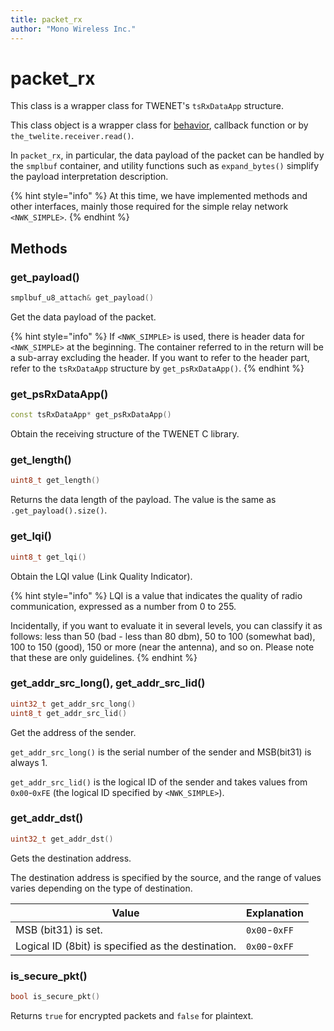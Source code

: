 ```yaml
---
title: packet_rx
author: "Mono Wireless Inc."
---
```


# packet\_rx

This class is a wrapper class for TWENET's `tsRxDataApp` structure.

This class object is a wrapper class for [behavior](../behavior/README.md), callback function or by `the_twelite.receiver.read()`.

In `packet_rx`, in particular, the data payload of the packet can be handled by the `smplbuf` container, and utility functions such as `expand_bytes()` simplify the payload interpretation description.

{% hint style="info" %}
At this time, we have implemented methods and other interfaces, mainly those required for the simple relay network `<NWK_SIMPLE>`.
{% endhint %}


## Methods

### get\_payload()

```cpp
smplbuf_u8_attach& get_payload()
```

Get the data payload of the packet.

{% hint style="info" %}
If `<NWK_SIMPLE>` is used, there is header data for `<NWK_SIMPLE>` at the beginning. The container referred to in the return will be a sub-array excluding the header. If you want to refer to the header part, refer to the `tsRxDataApp` structure by `get_psRxDataApp()`.
{% endhint %}



### get\_psRxDataApp()

```cpp
const tsRxDataApp* get_psRxDataApp() 
```

Obtain the receiving structure of the TWENET C library.



### get\_length()

```cpp
uint8_t get_length()
```

Returns the data length of the payload. The value is the same as `.get_payload().size()`.



### get\_lqi()

```cpp
uint8_t get_lqi()
```

Obtain the LQI value (Link Quality Indicator).

{% hint style="info" %}
LQI is a value that indicates the quality of radio communication, expressed as a number from 0 to 255.

Incidentally, if you want to evaluate it in several levels, you can classify it as follows: less than 50 (bad - less than 80 dbm), 50 to 100 (somewhat bad), 100 to 150 (good), 150 or more (near the antenna), and so on. Please note that these are only guidelines.
{% endhint %}



### get\_addr\_src\_long(), get\_addr\_src\_lid()

```cpp
uint32_t get_addr_src_long()
uint8_t get_addr_src_lid()
```

Get the address of the sender.

`get_addr_src_long()` is the serial number of the sender and MSB(bit31) is always 1.

`get_addr_src_lid()` is the logical ID of the sender and takes values from `0x00`-`0xFE` (the logical ID specified by `<NWK_SIMPLE>`).



### get\_addr\_dst()

```cpp
uint32_t get_addr_dst()
```

Gets the destination address.

The destination address is specified by the source, and the range of values varies depending on the type of destination.

| Value | Explanation                        |
| ------------------- | ------------------------- |
| MSB (bit31) is set.      | `0x00`-`0xFF` | logical ID (8bit) is specified as destination.
| Logical ID (8bit) is specified as the destination. | `0x00`-`0xFF` | A logical ID (8bit) is specified as destination.



### is\_secure\_pkt()

```cpp
bool is_secure_pkt()
```

Returns `true` for encrypted packets and `false` for plaintext.



